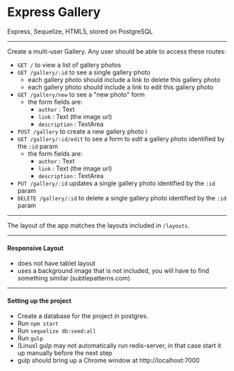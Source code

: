 Express Gallery
===============

Express, Sequelize, HTML5, stored on PostgreSQL

---

Create a multi-user Gallery.
Any user should be able to access these routes:

- `GET /` to view a list of gallery photos
- `GET /gallery/:id` to see a single gallery photo
  - each gallery photo should include a link to delete this gallery photo
  - each gallery photo should include a link to edit this gallery photo
- `GET /gallery/new` to see a "new photo" form
  - the form fields are:
    - `author` : Text
    - `link` : Text (the image url)
    - `description` : TextArea
- `POST /gallery` to create a new gallery photo i
- `GET /gallery/:id/edit` to see a form to *edit* a gallery photo identified by the `:id` param
  - the form fields are:
    - `author` : Text
    - `link` : Text (the image url)
    - `description` : TextArea
- `PUT /gallery/:id` updates a single gallery photo identified by the `:id` param
- `DELETE /gallery/:id` to delete a single gallery photo identified by the `:id` param

---

The layout of the app matches the layouts included in `/layouts`.

---

#### Responsive Layout

- does not have tablet layout
- uses a background image that is not included, you will have to find something similar (subtlepatterns.com)

---

#### Setting up the project

- Create a database for the project in postgres.
- Run `npm start`
- Run `sequelize db:seed:all`
- Run `gulp`
- (Linux) gulp may not automatically run redis-server, in that case start it up manually before the next step
- gulp should bring up a Chrome window at http://localhost:7000